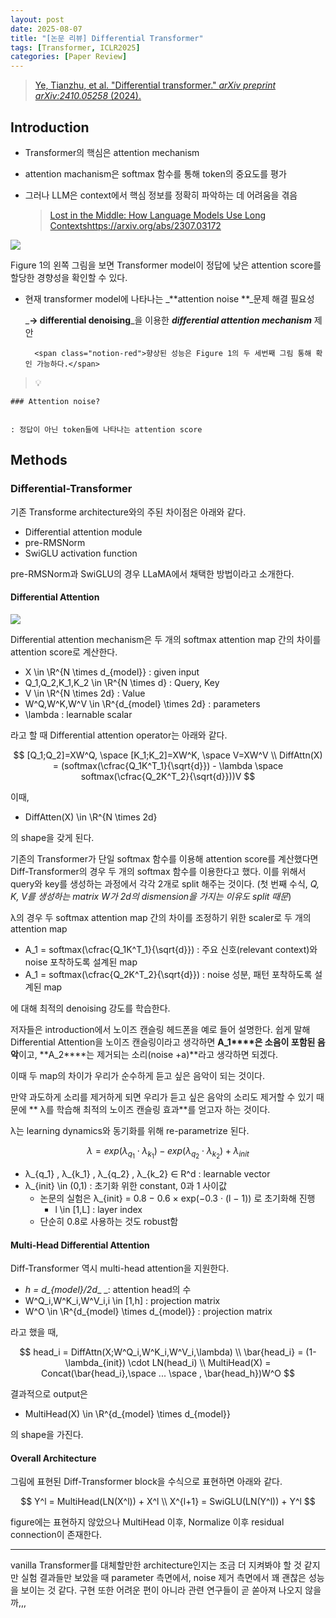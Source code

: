 ```yaml
---
layout: post
date: 2025-08-07
title: "[논문 리뷰] Differential Transformer"
tags: [Transformer, ICLR2025]
categories: [Paper Review]
---
```


> [Ye, Tianzhu, et al. "Differential transformer." ](https://arxiv.org/abs/2410.05258)[_arXiv preprint arXiv:2410.05258_](https://arxiv.org/abs/2410.05258)[ (2024).](https://arxiv.org/abs/2410.05258)



## Introduction

- Transformer의 핵심은 attention mechanism
- attention machanism은 softmax 함수를 통해 token의 중요도를 평가
- 그러나 LLM은 context에서 핵심 정보를 정확히 파악하는 데 어려움을 겪음

	> [Lost in the Middle: How Language Models Use Long Contextshttps://arxiv.org/abs/2307.03172](https://arxiv.org/abs/2307.03172)


![](https://prod-files-secure.s3.us-west-2.amazonaws.com/542b861c-36a8-4051-84e5-8804b6728dba/9083ea56-691a-4752-ae26-47f403431ac8/image.png?X-Amz-Algorithm=AWS4-HMAC-SHA256&X-Amz-Content-Sha256=UNSIGNED-PAYLOAD&X-Amz-Credential=ASIAZI2LB4662OVDA2OV%2F20251012%2Fus-west-2%2Fs3%2Faws4_request&X-Amz-Date=20251012T003941Z&X-Amz-Expires=3600&X-Amz-Security-Token=IQoJb3JpZ2luX2VjEHYaCXVzLXdlc3QtMiJIMEYCIQDdtG3Nfgox4h28UEOIwV2w2tptXgpNLS1y3nvVoWdYqgIhAPqkR2uCnVpjh2RQARHFauBXd0nb9YG4bAIAii95gN7KKv8DCB8QABoMNjM3NDIzMTgzODA1IgwOfszgCStw7IGYxoIq3AMJfhXMujiKzWjDgs%2FusjVxAD49%2BhBfdYg0PCmyQK6glRx%2F4YDyWvTRwCm0EDpddgHjG7wGyvuhj8sFv%2FWKVs5c7LcX1M3DOzAJ7UDdmNI2iPqTbqekDBjJCLJLusjiAotkJLa5TRtYUcjAM5Li5wbybrERSZkBNtzGgN446OakJRqyxL5uBBh7ok6p47OHjY67%2B71TDMW94apEwg%2F%2FOsQmutuzXU26GbFLUgwxpMXlBtMNUwGKYDVLEWF0SuUBQZxPcVyXKxLztJ6288ROB0JBQkJ388T0bhMFOek%2Bn3P6qpu%2F5PkEntIoStGsAhWumLsUtuVFuYg%2BQ1T%2BeEZ6%2BeQyWV8tOzvK8BTcmTPpSp9f5B28qCjGllWHgoEhb8QZw5Sbt8Io11%2BUsiRhwrrIu2eo9f9ClHcxXitGtKeOl%2FmhipStAwb9G%2B%2FfeExhVcIFt%2BsjZ0amdBdQoWPPiPV5Y5UnONTvcIfAUbSUAaD3M7cx8BaKVCCbzqlDnrXcUWLzqv0gheNqhASLwLxNMFGJa1eSDWmty%2BwWL9aPBqDA2po1YIATrQayV%2BoylNRKITpJXEqBF%2BjFhf46Wok7PRjV084B9xt%2BwnbqFkE3VV3gX30%2Fbcjrh7afmDy0KnYBmzCnp6vHBjqkAVDHB5KmWi8B8iK30Ts25VB0VaR8zNblJ%2FPd%2BSqI5Gds6gd%2BIMba8UACUS1jHQQgyJPQ6Nf8S0aNT78IiZ%2FYdAcfMBZu61cWayMYK7eOfX%2FfzhU5ws20gHMwipFdIt06UqFX9%2Fob%2FUxq9WYffhQvbYjmVtWGK3fje1rHAL6FzRxiH2InSU1NDFcphw%2Bgeqme0QcgeyGlSDcZhwZ1akyIZpqiDjIH&X-Amz-Signature=ed22457798e1b4cdc71e15202d72e27ffd48df3614e9c43f1dbc1f11aaa33d40&X-Amz-SignedHeaders=host&x-amz-checksum-mode=ENABLED&x-id=GetObject)


Figure 1의 왼쪽 그림을 보면 Transformer model이 정답에 낮은 attention score를 할당한 경향성을 확인할 수 있다.

- 현재 transformer model에 나타나는 _**attention noise **_문제 해결 필요성

	_**→ differential denoising**_을 이용한 _**differential attention mechanism**_ 제안


		<span class="notion-red">향상된 성능은 Figure 1의 두 세번째 그림 통해 확인 가능하다.</span>


> 💡 


	### Attention noise?


	: 정답이 아닌 token들에 나타나는 attention score



## Methods



### Differential-Transformer


기존 Transforme architecture와의 주된 차이점은 아래와 같다.

- Differential attention module
- pre-RMSNorm
- SwiGLU activation function

pre-RMSNorm과 SwiGLU의 경우 LLaMA에서 채택한 방법이라고 소개한다.



#### Differential Attention


![](https://prod-files-secure.s3.us-west-2.amazonaws.com/542b861c-36a8-4051-84e5-8804b6728dba/116d70b2-1963-4810-9167-f4c7d8a06e8f/image.png?X-Amz-Algorithm=AWS4-HMAC-SHA256&X-Amz-Content-Sha256=UNSIGNED-PAYLOAD&X-Amz-Credential=ASIAZI2LB4662OVDA2OV%2F20251012%2Fus-west-2%2Fs3%2Faws4_request&X-Amz-Date=20251012T003941Z&X-Amz-Expires=3600&X-Amz-Security-Token=IQoJb3JpZ2luX2VjEHYaCXVzLXdlc3QtMiJIMEYCIQDdtG3Nfgox4h28UEOIwV2w2tptXgpNLS1y3nvVoWdYqgIhAPqkR2uCnVpjh2RQARHFauBXd0nb9YG4bAIAii95gN7KKv8DCB8QABoMNjM3NDIzMTgzODA1IgwOfszgCStw7IGYxoIq3AMJfhXMujiKzWjDgs%2FusjVxAD49%2BhBfdYg0PCmyQK6glRx%2F4YDyWvTRwCm0EDpddgHjG7wGyvuhj8sFv%2FWKVs5c7LcX1M3DOzAJ7UDdmNI2iPqTbqekDBjJCLJLusjiAotkJLa5TRtYUcjAM5Li5wbybrERSZkBNtzGgN446OakJRqyxL5uBBh7ok6p47OHjY67%2B71TDMW94apEwg%2F%2FOsQmutuzXU26GbFLUgwxpMXlBtMNUwGKYDVLEWF0SuUBQZxPcVyXKxLztJ6288ROB0JBQkJ388T0bhMFOek%2Bn3P6qpu%2F5PkEntIoStGsAhWumLsUtuVFuYg%2BQ1T%2BeEZ6%2BeQyWV8tOzvK8BTcmTPpSp9f5B28qCjGllWHgoEhb8QZw5Sbt8Io11%2BUsiRhwrrIu2eo9f9ClHcxXitGtKeOl%2FmhipStAwb9G%2B%2FfeExhVcIFt%2BsjZ0amdBdQoWPPiPV5Y5UnONTvcIfAUbSUAaD3M7cx8BaKVCCbzqlDnrXcUWLzqv0gheNqhASLwLxNMFGJa1eSDWmty%2BwWL9aPBqDA2po1YIATrQayV%2BoylNRKITpJXEqBF%2BjFhf46Wok7PRjV084B9xt%2BwnbqFkE3VV3gX30%2Fbcjrh7afmDy0KnYBmzCnp6vHBjqkAVDHB5KmWi8B8iK30Ts25VB0VaR8zNblJ%2FPd%2BSqI5Gds6gd%2BIMba8UACUS1jHQQgyJPQ6Nf8S0aNT78IiZ%2FYdAcfMBZu61cWayMYK7eOfX%2FfzhU5ws20gHMwipFdIt06UqFX9%2Fob%2FUxq9WYffhQvbYjmVtWGK3fje1rHAL6FzRxiH2InSU1NDFcphw%2Bgeqme0QcgeyGlSDcZhwZ1akyIZpqiDjIH&X-Amz-Signature=7b2f14364e5731619ca4ba490c3812e83de7c93a72608efc2e7521c3ae292c22&X-Amz-SignedHeaders=host&x-amz-checksum-mode=ENABLED&x-id=GetObject)


Differential attention mechanism은 두 개의 softmax attention map 간의 차이를 attention score로 계산한다.

- X \in \R^{N \times d\_{model}} : given input
- Q\_1,Q\_2,K\_1,K\_2 \in \R^{N \times d} : Query, Key
- V \in \R^{N \times 2d} : Value
- W^Q,W^K,W^V \in \R^{d\_{model} \times 2d} : parameters
- \lambda : learnable scalar

라고 할 때 Differential attention operator는 아래와 같다.


$$
[Q_1;Q_2]=XW^Q, \space [K_1;K_2]=XW^K, \space V=XW^V \\
DiffAttn(X) = (softmax(\cfrac{Q_1K^T_1}{\sqrt{d}}) - \lambda \space softmax(\cfrac{Q_2K^T_2}{\sqrt{d}}))V
$$


이때,

- DiffAtten(X) \in \R^{N \times 2d}

의 shape을 갖게 된다.


기존의 Transformer가 단일 softmax 함수를 이용해 attention score를 계산했다면 Diff-Transformer의 경우 두 개의 softmax 함수를 이용한다고 했다. 이를 위해서 query와 key를 생성하는 과정에서 각각 2개로 split 해주는 것이다. <span class="notion-red">(첫 번째 수식, </span><span class="notion-red">_Q, K, V를 생성하는 matrix W가 2d의 dismension을 가지는 이유도 split 때문_</span><span class="notion-red">)</span>


 λ의 경우 두 softmax attention map 간의 차이를 조정하기 위한 scaler로 두 개의 attention map

- A\_1 = softmax(\cfrac{Q\_1K^T\_1}{\sqrt{d}}) : 주요 신호(relevant context)와 noise 포착하도록 설계된 map
- A\_1 = softmax(\cfrac{Q\_2K^T\_2}{\sqrt{d}}) : noise 성분, 패턴 포착하도록 설계된 map 

에 대해 최적의 denoising 강도를 학습한다.


저자들은 introduction에서 노이즈 캔슬링 헤드폰을 예로 들어 설명한다. 쉽게 말해 Differential Attention을 노이즈 캔슬링이라고 생각하면 **A\_1****은 소음이 포함된 음악**이고, **A\_2****는 제거되는 소리(noise +a)**라고 생각하면 되겠다. 


이때 두 map의 차이가 우리가 순수하게 듣고 싶은 음악이 되는 것이다. 


만약 과도하게 소리를 제거하게 되면 우리가 듣고 싶은 음악의 소리도 제거할 수 있기 때문에 ** λ를 학습해 최적의 노이즈 캔슬링 효과**를 얻고자 하는 것이다.


λ는 learning dynamics와 동기화를 위해 re-parametrize 된다.


$$
\lambda = exp(\lambda_{q_1} \cdot \lambda_{k_1}) - exp(\lambda_{q_2} \cdot \lambda_{k_2}) + \lambda_{init}
$$

- λ\_{q\_1} , λ\_{k\_1} , λ\_{q\_2} , λ\_{k\_2} ∈ R^d : learnable vector
- λ\_{init} \in (0,1) : 초기화 위한 constant, 0과 1 사이값
	- 논문의 실험은 λ\_{init} = 0.8 − 0.6 × exp(−0.3 · (l − 1)) 로 초기화해 진행
		- l \in [1,L] : layer index
	- 단순히 0.8로 사용하는 것도 robust함


#### **Multi-Head Differential Attention**


Diff-Transformer 역시 multi-head attention을 지원한다.

- _h = d\_{model}/2d__ _: attention head의 수
- W^Q\_i,W^K\_i,W^V\_i,i \in [1,h] : projection matrix
- W^O \in \R^{d\_{model} \times d\_{model}} : projection matrix

라고 했을 때,


$$
head_i = DiffAttn(X;W^Q_i,W^K_i,W^V_i,\lambda) \\
\bar{head_i} = (1-\lambda_{init}) \cdot LN(head_i) \\
MultiHead(X) = Concat(\bar{head_i},\space ... \space , \bar{head_h})W^O
$$


결과적으로 output은

- MultiHead(X) \in \R^{d\_{model} \times d\_{model}}

의 shape을 가진다.



#### Overall Architecture


그림에 표현된 Diff-Transformer block을 수식으로 표현하면 아래와 같다.


$$
Y^l = MultiHead(LN(X^l)) + X^l \\
X^{l+1} = SwiGLU(LN(Y^l)) + Y^l
$$


figure에는 표현하지 않았으나 MultiHead 이후, Normalize 이후 residual connection이 존재한다.


---


vanilla Transformer를 대체할만한 architecture인지는 조금 더 지켜봐야 할 것 같지만 실험 결과들만 보았을 때 parameter 측면에서, noise 제거 측면에서 꽤 괜찮은 성능을 보이는 것 같다. 구현 또한 어려운 편이 아니라 관련 연구들이 곧 쏟아져 나오지 않을까,,,

